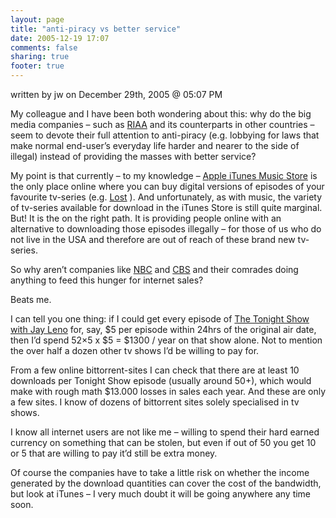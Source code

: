 ```yaml
---
layout: page
title: "anti-piracy vs better service"
date: 2005-12-19 17:07
comments: false
sharing: true
footer: true
---
```

<p class="meta">written by jw on December 29th, 2005 @ 05:07 PM</p>
<p>My colleague and I have been both wondering about this: why do the big media companies &#8211; such as <a href="http://www.riaa.com/default.asp"><span class="caps">RIAA</span></a> and its counterparts in other countries &#8211; seem to devote their full attention to anti-piracy (e.g. lobbying for laws that make normal end-user&#8217;s everyday life harder and nearer to the side of illegal) instead of providing the masses with better service?</p>

<p>My point is that currently &#8211; to my knowledge &#8211; <a href="http://www.apple.com/itunes/">Apple iTunes Music Store</a> is the only place online where you can buy digital versions of episodes of your favourite tv-series (e.g. <a href="http://abc.go.com/primetime/lost/">Lost</a> ).
And unfortunately, as with music, the variety of tv-series available for download in the iTunes Store is still quite marginal. But! It is the on the right path. It is providing people online with an alternative to downloading those episodes illegally &#8211; for those of us who do not live in the <span class="caps">USA</span> and therefore are out of reach of these brand new tv-series.</p>
<p>So why aren&#8217;t companies like <a href="http://www.nbc.com/"><span class="caps">NBC</span></a> and <a href="http://www.cbs.com/"><span class="caps">CBS</span></a> and their comrades doing anything to feed this hunger for internet sales?</p>
<p>Beats me.</p>
<p>I can tell you one thing: if I could get every episode of <a href="http://www.nbc.com/The_Tonight_Show_with_Jay_Leno/">The Tonight Show with Jay Leno</a> for, say, $5 per episode within 24hrs of the original air date, then I&#8217;d spend 52&#215;5 x $5 = $1300 / year on that show alone. Not to mention the over half a dozen other tv shows I&#8217;d be willing to pay for.</p>
<p>From a few online bittorrent-sites I can check that there are at least 10 downloads per Tonight Show episode (usually around 50+), which would make with rough math $13.000 losses in sales each year. And these are only a few sites. I know of dozens of bittorrent sites solely specialised in tv shows.</p>
<p>I know all internet users are not like me &#8211; willing to spend their hard earned currency on something that can be stolen, but even if out of 50 you get 10 or 5 that are willing to pay it&#8217;d still be extra money.</p>
<p>Of course the companies have to take a little risk on whether the income generated by the download quantities can cover the cost of the bandwidth, but look at iTunes &#8211; I very much doubt it will be going anywhere any time soon.</p>